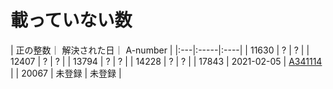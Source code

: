 # 載っていない数


| 正の整数｜ 解決された日｜ A-number |
|:---|:-----|:----|
| 11630 | ? | ?  |
| 12407 | ? | ?  |
| 13794 | ? | ? |
| 14228 |  ? | ? |
| 17843 | 2021-02-05 | [A341114](https://oeis.org/A341114) |
| 20067 | 未登録 | 未登録 |
